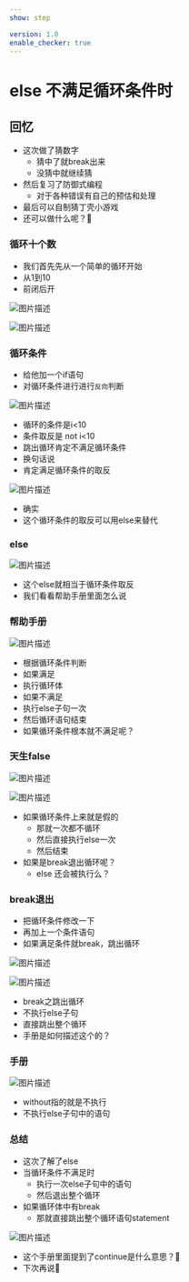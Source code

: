 ```yaml
---
show: step

version: 1.0
enable_checker: true
---
```


# else 不满足循环条件时
## 回忆
- 这次做了猜数字
	- 猜中了就break出来
	- 没猜中就继续猜
- 然后复习了防御式编程
	- 对于各种错误有自己的预估和处理
- 最后可以自制猜丁壳小游戏
- 还可以做什么呢？🤔

### 循环十个数
- 我们首先先从一个简单的循环开始
- 从1到10
- 前闭后开

![图片描述](https://doc.shiyanlou.com/courses/uid1190679-20211006-1633482904185)

![图片描述](https://doc.shiyanlou.com/courses/uid1190679-20211006-1633482911046)

### 循环条件

- 给他加一个if语句
- 对循环条件进行进行`反向`判断

![图片描述](https://doc.shiyanlou.com/courses/uid1190679-20211006-1633483115380)

- 循环的条件是i<10
- 条件取反是 not i<10
- 跳出循环肯定不满足循环条件
- 换句话说
- 肯定满足循环条件的取反

![图片描述](https://doc.shiyanlou.com/courses/uid1190679-20211006-1633483169904)

- 确实
- 这个循环条件的取反可以用else来替代

### else

![图片描述](https://doc.shiyanlou.com/courses/uid1190679-20211006-1633483250677)

- 这个else就相当于循环条件取反
- 我们看看帮助手册里面怎么说

### 帮助手册

![图片描述](https://doc.shiyanlou.com/courses/uid1190679-20211006-1633483565139)

- 根据循环条件判断
- 如果满足
- 执行循环体
- 如果不满足
- 执行else子句一次
- 然后循环语句结束
- 如果循环条件根本就不满足呢？

### 天生false

![图片描述](https://doc.shiyanlou.com/courses/uid1190679-20211006-1633483686962)

![图片描述](https://doc.shiyanlou.com/courses/uid1190679-20211006-1633483693673)

- 如果循环条件上来就是假的
	- 那就一次都不循环
	- 然后直接执行else一次
	- 然后结束
- 如果是break退出循环呢？
	- else 还会被执行么？

### break退出

- 把循环条件修改一下
- 再加上一个条件语句
- 如果满足条件就break，跳出循环

![图片描述](https://doc.shiyanlou.com/courses/uid1190679-20211006-1633483872886)

![图片描述](https://doc.shiyanlou.com/courses/uid1190679-20211006-1633483911343)

- break之跳出循环
- 不执行else子句
- 直接跳出整个循环
- 手册是如何描述这个的？

### 手册

![图片描述](https://doc.shiyanlou.com/courses/uid1190679-20211006-1633484018717)

- without指的就是不执行
- 不执行else子句中的语句

### 总结 
- 这次了解了else
- 当循环条件不满足时
	- 执行一次else子句中的语句
	- 然后退出整个循环
- 如果循环体中有break
	- 那就直接跳出整个循环语句statement

![图片描述](https://doc.shiyanlou.com/courses/uid1190679-20211006-1633484217904)

- 这个手册里面提到了continue是什么意思？🤔
- 下次再说👋